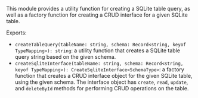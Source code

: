 This module provides a utility function for creating a SQLite table query, as well as a factory function for creating a CRUD interface for a given SQLite table.

Exports:
- `createTableQuery(tableName: string, schema: Record<string, keyof TypeMapping>): string`: a utility function that creates a SQLite table query string based on the given schema.
- `createSqliteInterface(tableName: string, schema: Record<string, keyof TypeMapping>): CreateSqliteInterface<SchemaType>`: a factory function that creates a CRUD interface object for the given SQLite table, using the given schema. The interface object has `create`, `read`, `update`, and `deleteById` methods for performing CRUD operations on the table.